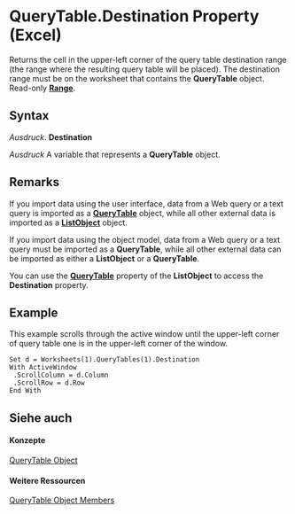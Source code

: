 
# QueryTable.Destination Property (Excel)

Returns the cell in the upper-left corner of the query table destination range (the range where the resulting query table will be placed). The destination range must be on the worksheet that contains the  **QueryTable** object. Read-only **[Range](b8207778-0dcc-4570-1234-f130532cc8cd.md)**.


## Syntax

 _Ausdruck_. **Destination**

 _Ausdruck_ A variable that represents a **QueryTable** object.


## Remarks

If you import data using the user interface, data from a Web query or a text query is imported as a  **[QueryTable](505b84ea-64b3-b4fe-741a-de6884eb69eb.md)** object, while all other external data is imported as a **[ListObject](46de6c4f-8ce0-0c7d-da59-6e52f5eab612.md)** object.

If you import data using the object model, data from a Web query or a text query must be imported as a  **QueryTable**, while all other external data can be imported as either a **ListObject** or a **QueryTable**.

You can use the  **[QueryTable](fe019d61-654a-9c87-0bf4-30590a1274ca.md)** property of the **ListObject** to access the **Destination** property.


## Example

This example scrolls through the active window until the upper-left corner of query table one is in the upper-left corner of the window.


```
Set d = Worksheets(1).QueryTables(1).Destination 
With ActiveWindow 
 .ScrollColumn = d.Column 
 .ScrollRow = d.Row 
End With
```


## Siehe auch


#### Konzepte


[QueryTable Object](505b84ea-64b3-b4fe-741a-de6884eb69eb.md)
#### Weitere Ressourcen


[QueryTable Object Members](http://msdn.microsoft.com/library/9a61f024-c1dc-c11b-942f-ff2a6617bdc4%28Office.15%29.aspx)